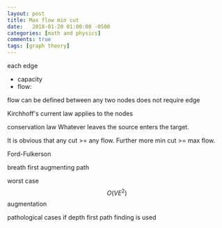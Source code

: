 ```yaml
---
layout: post
title: Max flow min cut
date:   2018-01-20 01:00:00 -0500
categories: [math and physics]
comments: true
tags: [graph theory]
---
```


each edge

* capacity
* flow: 

flow can be defined between any two nodes
does not require edge

Kirchhoff's current law  applies to the nodes

conservation law
Whatever leaves the source enters the target.

It is obvious that any cut >= any flow.
Further more min cut >= max flow.


Ford-Fulkerson


breath first augmenting path

worst case $$O(VE^2)$$ augmentation

pathological cases if depth first path finding is used 
